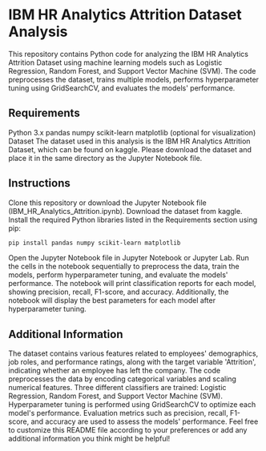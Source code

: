 # IBM HR Analytics Attrition Dataset Analysis
This repository contains Python code for analyzing the IBM HR Analytics Attrition Dataset using machine learning models such as Logistic Regression, Random Forest, and Support Vector Machine (SVM). The code preprocesses the dataset, trains multiple models, performs hyperparameter tuning using GridSearchCV, and evaluates the models' performance.

## Requirements
Python 3.x
pandas
numpy
scikit-learn
matplotlib (optional for visualization)
Dataset
The dataset used in this analysis is the IBM HR Analytics Attrition Dataset, which can be found on kaggle. Please download the dataset and place it in the same directory as the Jupyter Notebook file.

## Instructions
Clone this repository or download the Jupyter Notebook file (IBM_HR_Analytics_Attrition.ipynb).
Download the dataset from kaggle.
Install the required Python libraries listed in the Requirements section using pip:
```bash
pip install pandas numpy scikit-learn matplotlib
```
Open the Jupyter Notebook file in Jupyter Notebook or Jupyter Lab.
Run the cells in the notebook sequentially to preprocess the data, train the models, perform hyperparameter tuning, and evaluate the models' performance.
The notebook will print classification reports for each model, showing precision, recall, F1-score, and accuracy.
Additionally, the notebook will display the best parameters for each model after hyperparameter tuning.

## Additional Information
The dataset contains various features related to employees' demographics, job roles, and performance ratings, along with the target variable 'Attrition', indicating whether an employee has left the company.
The code preprocesses the data by encoding categorical variables and scaling numerical features.
Three different classifiers are trained: Logistic Regression, Random Forest, and Support Vector Machine (SVM).
Hyperparameter tuning is performed using GridSearchCV to optimize each model's performance.
Evaluation metrics such as precision, recall, F1-score, and accuracy are used to assess the models' performance.
Feel free to customize this README file according to your preferences or add any additional information you think might be helpful!
